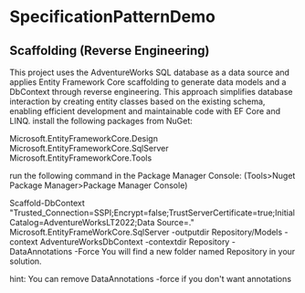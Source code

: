 # SpecificationPatternDemo
## Scaffolding (Reverse Engineering)

This project uses the AdventureWorks SQL database as a data source and applies Entity Framework Core scaffolding to generate data models and a DbContext through reverse engineering. This approach simplifies database interaction by creating entity classes based on the existing schema, enabling efficient development and maintainable code with EF Core and LINQ.
install the following packages from NuGet:

Microsoft.EntityFrameworkCore.Design
Microsoft.EntityFrameworkCore.SqlServer
Microsoft.EntityFrameworkCore.Tools

run the following command in the Package Manager Console: (Tools>Nuget Package Manager>Package Manager Console)

Scaffold-DbContext "Trusted_Connection=SSPI;Encrypt=false;TrustServerCertificate=true;Initial Catalog=AdventureWorksLT2022;Data Source=." Microsoft.EntityFrameWorkCore.SqlServer -outputdir Repository/Models -context AdventureWorksDbContext -contextdir Repository -DataAnnotations -Force
You will find a new folder named Repository in your solution.

hint: You can remove DataAnnotations -force if you don't want annotations
